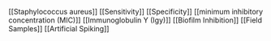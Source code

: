 [[Staphylococcus aureus]]
[[Sensitivity]]
[[Specificity]]
[[minimum inhibitory concentration (MIC)]]
[[Immunoglobulin Y (Igy)]]
[[Biofilm Inhibition]]
[[Field Samples]]
[[Artificial Spiking]]
